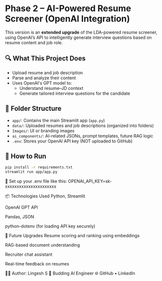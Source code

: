 # Phase 2 – AI-Powered Resume Screener (OpenAI Integration)

This version is an **extended upgrade** of the LDA-powered resume screener, using OpenAI’s API to intelligently generate interview questions based on resume content and job role.

## 🔍 What This Project Does

- Upload resume and job description
- Parse and analyze their content
- Uses OpenAI's GPT model to:
  - Understand resume–JD context
  - Generate tailored interview questions for the candidate

## 📁 Folder Structure

- `app/`: Contains the main Streamlit app (`app.py`)
- `data/`: Uploaded resumes and job descriptions (organized into folders)
- `Images/`: UI or branding images
- `ai_components/`: AI-related JSONs, prompt templates, future RAG logic
- `.env`: Stores your OpenAI API key (NOT uploaded to GitHub)

## 🚀 How to Run

```bash
pip install -r requirements.txt
streamlit run app/app.py
```

📌 Set up your .env file like this:
OPENAI_API_KEY=sk-xxxxxxxxxxxxxxxxxxxxxx

📦 Technologies Used
Python, Streamlit

OpenAI GPT API

Pandas, JSON

python-dotenv (for loading API key securely)

🧠 Future Upgrades
Resume scoring and ranking using embeddings

RAG-based document understanding

Recruiter chat assistant

Real-time feedback on resumes

👨‍💻 Author: Lingesh S
📍 Budding AI Engineer
🌐 GitHub • LinkedIn
